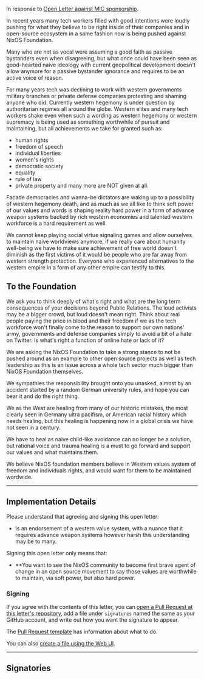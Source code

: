 In response to [Open Letter against MIC sponsorship](https://nixos-users-against-mic-sponsorship.github.io/).

In recent years many tech workers filled with good intentions were loudly pushing for what they believe to be right inside of their companies and in open-source ecosystem in a same fashion now is being pushed against NixOS Foundation. 

Many who are not as vocal were assuming a good faith as passive bystanders even when disagreeing, but what once could have been seen as good-hearted naive ideology with current geopolitical development doesn't allow anymore for a passive bystander ignorance and requires to be an active voice of reason.

For many years tech was declining to work with western governments military branches or private defense companies protesting and shaming anyone who did. Currently western hegemony is under question by authoritarian regimes all around the globe. 
Western elites and many tech workers shake even when such a wording as western hegemony or western supremacy is being used as something worthwhile of pursuit and maintaining, but all achievements we take for granted such as:
- human rights
- freedom of speech
- individual liberties
- women's rights
- democratic society
- equality
- rule of law
- private property
and many more are NOT given at all. 


Facade democracies and wanna-be dictators are waking up to a possibility of western hegemony death, and as much as we all like to think soft power of our values and words is shaping reality hard power in a form of advance weapon systems backed by rich western economies and talented western workforce is a hard requirement as well. 

We cannot keep playing social virtue signaling games and allow ourselves to maintain naive worldviews anymore, if we really care about humanity well-being we have to make sure achievement of free world doesn't diminish as the first victims of it would be people who are far away from western strength protection. 
Everyone who experienced alternatives to the western empire in a form of any other empire can testify to this. 


## To the Foundation

We ask you to think deeply of what's right and what are the long term consequences of your decisions beyond Public Relations. The loud activists may be a bigger crowd, but loud doesn't mean right. Think about real people paying the price in blood and their freedom if we as the tech workforce won't finally come to the reason to support our own nations' army, governments and defense companies simply to avoid a bit of a hate on Twitter.
Is what's right a function of online hate or lack of it? 

We are asking the NixOS Foundation to take a strong stance to not be pushed around as an example to other open source projects as well as tech leadership as this is an issue across a whole tech sector much bigger than NixOS Foundation themselves. 

We sympathies the responsibility brought onto you unasked, almost by an accident started by a random German university rules, and hope you can bear it and do the right thing.

We as the West are healing from many of our historic mistakes, the most clearly seen in Germany ultra pacifism, or American racial history which needs healing, but this healing is happening now in a global crisis we have not seen in a century. 

We have to heal as naive child-like avoidance can no longer be a solution, but rational voice and trauma healing is a must to go forward and support our values and what maintains them. 

We believe NixOS foundation members believe in Western values system of freedom and individuals rights, and would want for them to be maintained wordwide. 

* * *

## Implementation Details

Please understand that agreeing and signing this open letter:

 - Is an endorsement of a western value system, with a nuance that it requires advance weapon systems however harsh this understanding may be to many.

Signing this open letter only means that:

 * **You want to see the NixOS community to become first brave agent of change in an open source movement to say those values are worthwhile to maintain, via soft power, but also hard power. 


### Signing

If you agree with the contents of this letter, you can [open a Pull Request at this letter's repository](https://github.com/NixOS-Users-Against-MIC-Sponsorship/NixOS-Users-Against-MIC-Sponsorship.github.io/pulls), add a file under `signatures` named the same as your GitHub account, and write out how you want the signature to appear.


The [Pull Request template](https://github.com/NixOS-Users-For-Western-MIL-and-GOVs/NixOS-Users-For-Western-MIL-and-GOVs.github.io/blob/letter/.github/PULL_REQUEST_TEMPLATE.md) has information about what to do.


You can also [create a file using the Web UI](https://github.com/NixOS-Users-For-Western-MIL-and-GOVs/NixOS-Users-For-Western-MIL-and-GOVs.github.io/new/letter/signatures/).


* * *

## Signatories

<!-- ... -->
